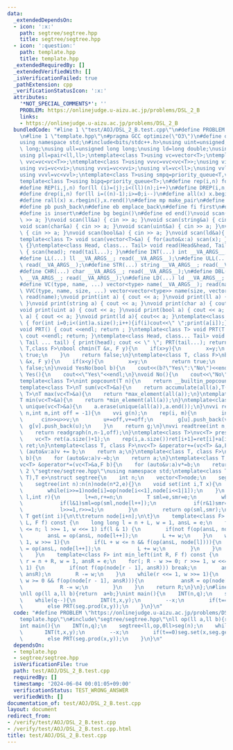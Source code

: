 ```yaml
---
data:
  _extendedDependsOn:
  - icon: ':x:'
    path: segtree/segtree.hpp
    title: segtree/segtree.hpp
  - icon: ':question:'
    path: template.hpp
    title: template.hpp
  _extendedRequiredBy: []
  _extendedVerifiedWith: []
  _isVerificationFailed: true
  _pathExtension: cpp
  _verificationStatusIcon: ':x:'
  attributes:
    '*NOT_SPECIAL_COMMENTS*': ''
    PROBLEM: https://onlinejudge.u-aizu.ac.jp/problems/DSL_2_B
    links:
    - https://onlinejudge.u-aizu.ac.jp/problems/DSL_2_B
  bundledCode: "#line 1 \"test/AOJ/DSL_2_B.test.cpp\"\n#define PROBLEM \"https://onlinejudge.u-aizu.ac.jp/problems/DSL_2_B\"\
    \n#line 1 \"template.hpp\"\n#pragma GCC optimize(\"O3\")\n#define dbg(...) 199958\n\
    using namespace std;\n#include<bits/stdc++.h>\nusing uint=unsigned;\nusing ll=long\
    \ long;\nusing ull=unsigned long long;\nusing ld=long double;\nusing pii=pair<int,int>;\n\
    using pll=pair<ll,ll>;\ntemplate<class T>using vc=vector<T>;\ntemplate<class T>using\
    \ vvc=vc<vc<T>>;\ntemplate<class T>using vvvc=vvc<vc<T>>;\nusing vi=vc<int>;\n\
    using vvi=vc<vi>;\nusing vvvi=vc<vvi>;\nusing vl=vc<ll>;\nusing vvl=vc<vl>;\n\
    using vvvl=vc<vvl>;\ntemplate<class T>using smpq=priority_queue<T,vector<T>,greater<T>>;\n\
    template<class T>using bipq=priority_queue<T>;\n#define rep(i,n) for(ll (i)=0;i<(ll)(n);i++)\n\
    #define REP(i,j,n) for(ll (i)=(j);i<(ll)(n);i++)\n#define DREP(i,n,m) for(ll (i)=(n);i>=(m);i--)\n\
    #define drep(i,n) for(ll i=((n)-1);i>=0;i--)\n#define all(x) x.begin(),x.end()\n\
    #define rall(x) x.rbegin(),x.rend()\n#define mp make_pair\n#define mt make_tuple\n\
    #define pb push_back\n#define eb emplace_back\n#define fi first\n#define se second\n\
    #define is insert\n#define bg begin()\n#define ed end()\nvoid scan(int&a) { cin\
    \ >> a; }\nvoid scan(ll&a) { cin >> a; }\nvoid scan(string&a) { cin >> a; }\n\
    void scan(char&a) { cin >> a; }\nvoid scan(uint&a) { cin >> a; }\nvoid scan(ull&a)\
    \ { cin >> a; }\nvoid scan(bool&a) { cin >> a; }\nvoid scan(ld&a){ cin>> a;}\n\
    template<class T> void scan(vector<T>&a) { for(auto&x:a) scan(x); }\nvoid read()\
    \ {}\ntemplate<class Head, class... Tail> void read(Head&head, Tail&... tail)\
    \ { scan(head); read(tail...); }\n#define INT(...) int __VA_ARGS__; read(__VA_ARGS__);\n\
    #define LL(...) ll __VA_ARGS__; read(__VA_ARGS__);\n#define ULL(...) ull __VA_ARGS__;\
    \ read(__VA_ARGS__);\n#define STR(...) string __VA_ARGS__; read(__VA_ARGS__);\n\
    #define CHR(...) char __VA_ARGS__; read(__VA_ARGS__);\n#define DBL(...) double\
    \ __VA_ARGS__; read(__VA_ARGS__);\n#define LD(...) ld __VA_ARGS__; read(__VA_ARGS__);\n\
    #define VC(type, name, ...) vector<type> name(__VA_ARGS__); read(name);\n#define\
    \ VVC(type, name, size, ...) vector<vector<type>> name(size, vector<type>(__VA_ARGS__));\
    \ read(name);\nvoid print(int a) { cout << a; }\nvoid print(ll a) { cout << a;\
    \ }\nvoid print(string a) { cout << a; }\nvoid print(char a) { cout << a; }\n\
    void print(uint a) { cout << a; }\nvoid print(bool a) { cout << a; }\nvoid print(ull\
    \ a) { cout << a; }\nvoid print(ld a){ cout<< a; }\ntemplate<class T> void print(vector<T>a)\
    \ { for(int i=0;i<(int)a.size();i++){if(i)cout<<\" \";print(a[i]);}cout<<endl;}\n\
    void PRT() { cout <<endl; return ; }\ntemplate<class T> void PRT(T a) { print(a);\
    \ cout <<endl; return; }\ntemplate<class Head, class... Tail> void PRT(Head head,\
    \ Tail ... tail) { print(head); cout << \" \"; PRT(tail...); return; }\ntemplate<class\
    \ T,class F>\nbool chmin(T &x, F y){\n    if(x>y){\n        x=y;\n        return\
    \ true;\n    }\n    return false;\n}\ntemplate<class T, class F>\nbool chmax(T\
    \ &x, F y){\n    if(x<y){\n        x=y;\n        return true;\n    }\n    return\
    \ false;\n}\nvoid YesNo(bool b){\n    cout<<(b?\"Yes\":\"No\")<<endl;\n}\nvoid\
    \ Yes(){\n    cout<<\"Yes\"<<endl;\n}\nvoid No(){\n    cout<<\"No\"<<endl;\n}\n\
    template<class T>\nint popcount(T n){\n    return __builtin_popcount(n);\n}\n\
    template<class T>\nT sum(vc<T>&a){\n    return accumulate(all(a),T(0));\n}\ntemplate<class\
    \ T>\nT max(vc<T>&a){\n    return *max_element(all(a));\n}\ntemplate<class T>\n\
    T min(vc<T>&a){\n    return *min_element(all(a));\n}\ntemplate<class T>\nvoid\
    \ unique(vc<T>&a){\n    a.erase(unique(all(a)),a.end());\n}\nvvi readgraph(int\
    \ n,int m,int off = -1){\n    vvi g(n);\n    rep(i, m){\n        int u,v;\n  \
    \      cin>>u>>v;\n        u+=off,v+=off;\n        g[u].push_back(v);\n      \
    \  g[v].push_back(u);\n    }\n    return g;\n}\nvvi readtree(int n,int off=-1){\n\
    \    return readgraph(n,n-1,off);\n}\ntemplate<class T>\nvc<T> presum(vc<T> &a){\n\
    \    vc<T> ret(a.size()+1);\n    rep(i,a.size())ret[i+1]=ret[i]+a[i];\n    return\
    \ ret;\n}\ntemplate<class T, class F>\nvc<T> &operator+=(vc<T> &a,F b){\n    for\
    \ (auto&v:a)v += b;\n    return a;\n}\ntemplate<class T, class F>\nvc<T> &operator-=(vc<T>&a,F\
    \ b){\n    for (auto&v:a)v-=b;\n    return a;\n}\ntemplate<class T, class F>\n\
    vc<T> &operator*=(vc<T>&a,F b){\n    for (auto&v:a)v*=b;\n    return a;\n}\n#line\
    \ 2 \"segtree/segtree.hpp\"\nusing namespace std;\ntemplate<class T,T (*op)(T,\
    \ T),T e>\nstruct segtree{\n    int n;\n    vector<T>node;\n    segtree(){}\n\
    \    segtree(int n):n(n)node(n*2,e){}\n    void set(int i,T x){\n        node[i+=n]=x;\n\
    \        while(i>>=1)node[i]=op(node[i<<1],node[i<<1|1]);\n    }\n    T prod(int\
    \ l,int r){\n        l+=n,r+=n;\n        T sml=e,smr=e;\n        while(l<r){\n\
    \            if(l&1)sml=op(sml,node[l++]);\n            if(r&1)smr=op(node[--r],smr);\n\
    \            l>>=1,r>>=1;\n        }\n        return op(sml,smr);\n    }\n   \
    \ T get(int i){\n\t\treturn node[i+n];\n\t}\n    template<class F> int max_right(int\
    \ L, F f) const {\n    long long l = n + L, w = 1, ansL = e;\n    for(; L + w\
    \ <= n; l >>= 1, w <<= 1) if(l & 1) {\n        if(not f(op(ansL, node[l]))) break;\n\
    \        ansL = op(ansL, node[l++]);\n        L += w;\n    }\n    while(l <<=\
    \ 1, w >>= 1){\n        if(L + w <= n && f(op(ansL, node[l]))){\n            ansL\
    \ = op(ansL, node[l++]);\n            L += w;\n        }\n    }\n    return L;\n\
    \    }\n    template<class F> int min_left(int R, F f) const {\n    long long\
    \ r = n + R, w = 1, ansR = e;\n    for(; R - w >= 0; r >>= 1, w <<= 1) if(r &\
    \ 1) {\n        if(not f(op(node[r - 1], ansR))) break;\n        ansR = op(node[--r],\
    \ ansR);\n        R -= w;\n    }\n    while(r <<= 1, w >>= 1){\n        if(R -\
    \ w >= 0 && f(op(node[r - 1], ansR))){\n            ansR = op(node[--r], ansR);\n\
    \            R -= w;\n        }\n    }\n    return R;\n}\n};\n#line 4 \"test/AOJ/DSL_2_B.test.cpp\"\
    \nll op(ll a,ll b){return  a+b;}\nint main(){\n    INT(n,q);\n    segtree<ll,op,0ll>seg(n);\n\
    \    while(q--){\n        INT(t,x,y);\n        --x;\n        if(t==0)seg.set(x,seg.get(x)+y);\n\
    \        else PRT(seg.prod(x,y));\n    }\n}\n"
  code: "#define PROBLEM \"https://onlinejudge.u-aizu.ac.jp/problems/DSL_2_B\"\n#include\"\
    template.hpp\"\n#include\"segtree/segtree.hpp\"\nll op(ll a,ll b){return  a+b;}\n\
    int main(){\n    INT(n,q);\n    segtree<ll,op,0ll>seg(n);\n    while(q--){\n \
    \       INT(t,x,y);\n        --x;\n        if(t==0)seg.set(x,seg.get(x)+y);\n\
    \        else PRT(seg.prod(x,y));\n    }\n}\n"
  dependsOn:
  - template.hpp
  - segtree/segtree.hpp
  isVerificationFile: true
  path: test/AOJ/DSL_2_B.test.cpp
  requiredBy: []
  timestamp: '2024-06-04 00:01:05+09:00'
  verificationStatus: TEST_WRONG_ANSWER
  verifiedWith: []
documentation_of: test/AOJ/DSL_2_B.test.cpp
layout: document
redirect_from:
- /verify/test/AOJ/DSL_2_B.test.cpp
- /verify/test/AOJ/DSL_2_B.test.cpp.html
title: test/AOJ/DSL_2_B.test.cpp
---
```


